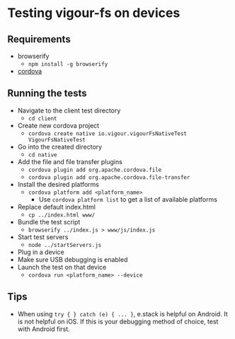 Testing vigour-fs on devices
===

## Requirements
- browserify
    + `npm install -g browserify`
- [cordova](http://cordova.apache.org/)

## Running the tests
- Navigate to the client test directory
    + `cd client`
- Create new cordova project
    + `cordova create native io.vigour.vigourFsNativeTest VigourFsNativeTest`
- Go into the created directory
    + `cd native`
- Add the file and file transfer plugins
    + `cordova plugin add org.apache.cordova.file`
    + `cordova plugin add org.apache.cordova.file-transfer`
- Install the desired platforms
    + `cordova platform add <platform_name>`
        * Use `cordova platform list` to get a list of available platforms
- Replace default index.html
    + `cp ../index.html www/`
- Bundle the test script
    + `browserify ../index.js > www/js/index.js`
- Start test servers
    + `node ../startServers.js`
- Plug in a device
- Make sure USB debugging is enabled
- Launch the test on that device
    + `cordova run <platform_name> --device`

## Tips
- When using `try { } catch (e) { ... }`, e.stack is helpful on Android. It is not helpful on iOS. If this is your debugging method of choice, test with Android first.
